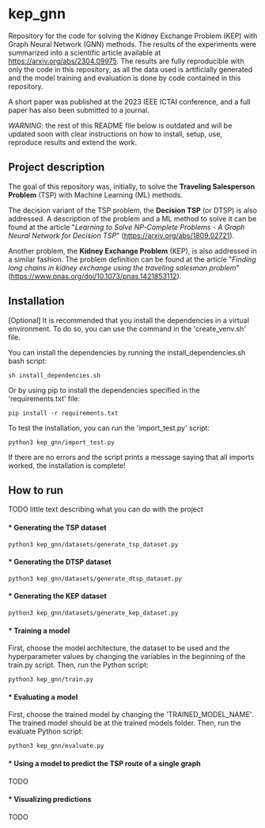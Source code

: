 # kep_gnn

Repository for the code for solving the Kidney Exchange Problem (KEP) with Graph Neural Network (GNN) methods.
The results of the experiments were summarized into a scientific article available at https://arxiv.org/abs/2304.09975.
The results are fully reproducible with only the code in this repository, as all the data used is artificially generated and the model training and evaluation is done by code contained in this repository.

A short paper was published at the 2023 IEEE ICTAI conference, and a full paper has also been submitted to a journal.

*WARNING*: the rest of this README file below is outdated and will be updated soon with clear instructions on how to install, setup, use, reproduce results and extend the work.

## Project description

The goal of this repository was, initially, to solve the __Traveling Salesperson Problem__ (TSP) with Machine Learning (ML) methods.

The decision variant of the TSP problem, the __Decision TSP__ (or DTSP) is also addressed. A description of the problem and a ML method to solve it can be found at the article "_Learning to Solve NP-Complete Problems - A Graph Neural Network for Decision TSP_" (https://arxiv.org/abs/1809.02721).

Another problem, the __Kidney Exchange Problem__ (KEP), is also addressed in a similar fashion. The problem definition can be found at the article "_Finding long chains in kidney exchange using the traveling salesman problem_" (https://www.pnas.org/doi/10.1073/pnas.1421853112).

## Installation

[Optional] It is recommended that you install the dependencies in a virtual environment. To do so, you can use the command in the 'create_venv.sh' file.

You can install the dependencies by running the install_dependencies.sh bash script:
```bashrc
sh install_dependencies.sh
```

Or by using pip to install the dependencies specified in the 'requirements.txt' file:
```bashrc
pip install -r requirements.txt
```

To test the installation, you can run the 'import_test.py' script:
```bashrc
python3 kep_gnn/import_test.py
```
If there are no errors and the script prints a message saying that all imports worked, the installation is complete!

## How to run
TODO little text describing what you can do with the project

#### * Generating the TSP dataset
```bashrc
python3 kep_gnn/datasets/generate_tsp_dataset.py
```

#### * Generating the DTSP dataset
```bashrc
python3 kep_gnn/datasets/generate_dtsp_dataset.py
```

#### * Generating the KEP dataset
```bashrc
python3 kep_gnn/datasets/generate_kep_dataset.py
```

#### * Training a model
First, choose the model architecture, the dataset to be used and the hyperparameter values by changing the variables in the beginning of the train.py script. Then, run the Python script:
```bashrc
python3 kep_gnn/train.py
```

#### * Evaluating a model
First, choose the trained model by changing the 'TRAINED_MODEL_NAME'. The trained model should be at the trained models folder. Then, run the evaluate Python script:
```bashrc
python3 kep_gnn/evaluate.py
```

#### * Using a model to predict the TSP route of a single graph
TODO

#### * Visualizing predictions
TODO
